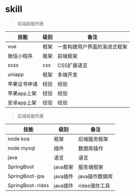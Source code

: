 # skill

> 前端技能列表

| 技能  | 级别 | 备注| 
| --- | --- | --- | 
| vue |框架|一套构建用户界面的渐进式框架 | 
| 微信小程序 |框架|前端框架 |
| scss |css|CSS扩展语言 |
| uniapp |框架|多端开发 |
| 苹果证书申请 |经验|经验 |
| 苹果app上架 |经验|经验 |
| 安卓app上架 |经验|经验 |

> 后端技能列表

| 技能  | 级别 | 备注| 
| --- | --- | --- | 
| node koa |框架|后端服务框架 | 
| node mysql |插件|数据库操作 |
| java |语言|语言 | 
| SpringBoot |java框架|服务端框架 | 
| SpringBoot-jpa |java插件|java操作数据库 | 
| SpringBoot-rides |java插件|rides储存工具 | 

